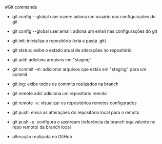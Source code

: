 #Git commands

- git config --global user.name: adiona um usuário nas configurações do git
- git config --global user.email: adiona um email nas configurações do git
- git init: inicializa o repositório (cria a pasta .git)
- git status: exibe o estado atual de alterações no repositório
- git add: adiciona arquivos em "staging"
- git commit -m: adicionar arquivos que estão em "staging" para um commit
- git log: exibe todos os commits realizados na branch
- git remote add: adiciona um repositório remoto
- git remote -v: visualizar os repositórios remotos configurados
- git push: envia as alterações do repositório local para o remoto
- git push -u: configura o upstream (referência da branch equivalente no repo remoto) da branch local

- alteração realizada no GitHub
